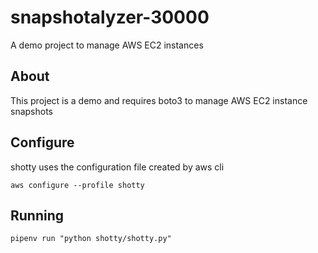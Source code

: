 # snapshotalyzer-30000

A demo project to manage AWS EC2 instances

## About

This project is a demo and requires boto3 to manage
AWS EC2 instance snapshots

## Configure

shotty uses the configuration file created by aws cli

`aws configure --profile shotty`

## Running

`pipenv run "python shotty/shotty.py"`
